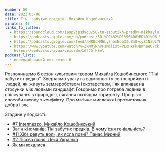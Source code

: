 ```yaml
---
number: 50
date: 2023-03-06
title: Тіні забутих предків. Михайло Коцюбинський
minutes: 46
links_to_listen:
  - https://soundcloud.com/ia9p2jpsdvqu/50-tn-zabutikh-predkv-mikhaylo-kotsyubinskiy
  - https://podcasts.apple.com/ua/podcast/50-%D1%82%D1%96%D0%BD%D1%96-%D0%B7%D0%B0%D0%B1%D1%83%D1%82%D0%B8%D1%85-%D0%BF%D1%80%D0%B5%D0%B4%D0%BA%D1%96%D0%B2-%D0%BC%D0%B8%D1%85%D0%B0%D0%B9%D0%BB%D0%BE-%D0%BA%D0%BE%D1%86%D1%8E%D0%B1%D0%B8%D0%BD%D1%81%D1%8C%D0%BA%D0%B8%D0%B9/id1563575488?i=1000602910680
  - https://podcasts.google.com/feed/aHR0cHM6Ly9hbmNob3IuZm0vcy81NzUzYWEwMC9wb2RjYXN0L3Jzcw/episode/M2M0MjJmNWUtNzIzZS00OGZkLTg4NDEtZGY2OTU4NTBmZmI3?sa=X&ved=0CAUQkfYCahcKEwi4596qqIn-AhUAAAAAHQAAAAAQAQ
  - https://www.youtube.com/watch?v=ZkMMjRnVFzM&list=PLoHkFkJBWnaeO7ck7gFfv0i99JD7Cgz-X&index=2
  - https://podcasts.nv.ua/episode/19473.html
podcast_lists:
  - перефарбований-лис-сезон-6
---
```


Розпочинаємо 6 сезон культовим твором Михайла Коцюбинського "Тіні забутих
предків". Звертаємо увагу на відмінності у світосприйнятті  людей, які живуть
землеробством і скотарством, і як впливає на стосунки між людьми ландшафт.
Говоримо про потреба людини в спілкування з природою, сягання поглядом
горизонту. Про різні способи виходу з конфлікту. Про магічне мислення і
протистояння добра і зла.

Згадане у подкасті:
- [#7 Intermezzo. Михайло Коцюбинський][1]
- Загін кіноманів: [Тіні забутих предків. В чому їхня геніальність?][2]
- [#11 Хіба ревуть воли, як ясла повні? Панас Мирний][3]
- [#2 Лісова пісня. Леся Українка][4]
- [Як ми кохалися][5]

[1]: /перефарбований-лис/07/
[2]: https://youtu.be/8Oo28M6ny6g
[3]: /перефарбований-лис/11/
[4]: /перефарбований-лис/02/
[5]: /як-ми-кохалися/
